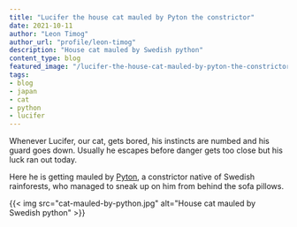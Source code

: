 ```yaml
---
title: "Lucifer the house cat mauled by Pyton the constrictor"
date: 2021-10-11
author: "Leon Timog"
author_url: "profile/leon-timog"
description: "House cat mauled by Swedish python"
content_type: blog
featured_image: "/lucifer-the-house-cat-mauled-by-pyton-the-constrictor/cat-mauled-by-python.jpg"
tags:
- blog
- japan
- cat
- python
- lucifer
---
```

Whenever Lucifer, our cat, gets bored, his instincts are numbed and his guard goes down. Usually he escapes before danger gets too close but his luck ran out today.

Here he is getting mauled by [Pyton](https://www.ikea.com/au/en/p/djungelskog-glove-puppet-snake-burmese-python-40402849/endemi), a constrictor native of Swedish rainforests, who managed to sneak up on him from behind the sofa pillows.

{{< img src="cat-mauled-by-python.jpg" alt="House cat mauled by Swedish python" >}}